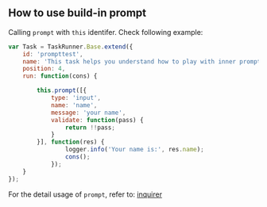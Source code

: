 ## How to use build-in prompt ##

Calling `prompt` with `this` identifer. Check following example: 

```JavaScript
var Task = TaskRunner.Base.extend({
    id: 'prompttest',
    name: 'This task helps you understand how to play with inner prompt',
    position: 4,
    run: function(cons) {

        this.prompt([{
            type: 'input',
            name: 'name',
            message: 'your name',
            validate: function(pass) {
                return !!pass;
            }
        }], function(res) {
                logger.info('Your name is:', res.name);
                cons();
            });
    }
});
```

For the detail usage of `prompt`, refer to: [inquirer](https://github.com/SBoudrias/Inquirer.js)